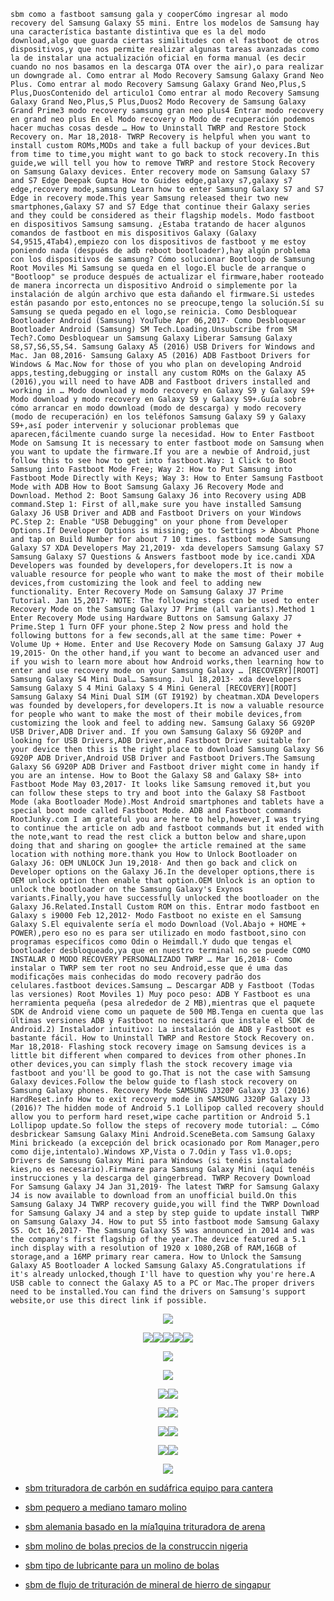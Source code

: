 
```
sbm como a fastboot samsung gala y cooperCómo ingresar al modo recovery del Samsung Galaxy S5 mini. Entre los modelos de Samsung hay una característica bastante distintiva que es la del modo download,algo que guarda ciertas similitudes con el fastboot de otros dispositivos,y que nos permite realizar algunas tareas avanzadas como la de instalar una actualización oficial en forma manual (es decir cuando no nos basamos en la descarga OTA over the air),o para realizar un downgrade al. Como entrar al Modo Recovery Samsung Galaxy Grand Neo Plus. Como entrar al modo Recovery Samsung Galaxy Grand Neo,Plus,S Plus,DuosContenido del articulo1 Como entrar al modo Recovery Samsung Galaxy Grand Neo,Plus,S Plus,Duos2 Modo Recovery de Samsung Galaxy Grand Prime3 modo recovery samsung gran neo plus4 Entrar modo recovery en grand neo plus En el Modo recovery o Modo de recuperación podemos hacer muchas cosas desde … How to Uninstall TWRP and Restore Stock Recovery on. Mar 18,2018· TWRP Recovery is helpful when you want to install custom ROMs,MODs and take a full backup of your devices.But from time to time,you might want to go back to stock recovery.In this guide,we will tell you how to remove TWRP and restore Stock Recovery on Samsung Galaxy devices. Enter recovery mode on Samsung Galaxy S7 and S7 Edge Deepak Gupta How to Guides edge,galaxy s7,galaxy s7 edge,recovery mode,samsung Learn how to enter Samsung Galaxy S7 and S7 Edge in recovery mode.This year Samsung released their two new smartphones,Galaxy S7 and S7 Edge that continue their Galaxy series and they could be considered as their flagship models. Modo fastboot en dispositivos Samsung samsung. ¿Estaba tratando de hacer algunos comandos de fastboot en mis dispositivos Galaxy (Galaxy S4,9515,4Tab4),empiezo con los dispositivos de fastboot y me estoy poniendo nada (después de adb reboot bootloader),hay algún problema con los dispositivos de samsung? Cómo solucionar Bootloop de Samsung Root Moviles Mi Samsung se queda en el logo.El bucle de arranque o "Bootloop" se produce después de actualizar el firmware,haber rooteado de manera incorrecta un dispositivo Android o simplemente por la instalación de algún archivo que esta dañando el firmware.Si ustedes están pasando por esto,entonces no se preocupe,tengo la solución.Sí su Samsung se queda pegado en el logo,se reinicia. Como Desbloquear Bootloader Android (Samsung) YouTube Apr 06,2017· Como Desbloquear Bootloader Android (Samsung) SM Tech.Loading.Unsubscribe from SM Tech?.Como Desbloquear un Samsung Galaxy Liberar Samsung Galaxy S8,S7,S6,S5,S4. Samsung Galaxy A5 (2016) USB Drivers for Windows and Mac. Jan 08,2016· Samsung Galaxy A5 (2016) ADB Fastboot Drivers for Windows & Mac.Now for those of you who plan on developing Android apps,testing,debugging or install any custom ROMs on the Galaxy A5 (2016),you will need to have ADB and Fastboot drivers installed and working in … Modo download y modo recovery en Galaxy S9 y Galaxy S9+ Modo download y modo recovery en Galaxy S9 y Galaxy S9+.Guía sobre cómo arrancar en modo download (modo de descarga) y modo recovery (modo de recuperación) en los teléfonos Samsung Galaxy S9 y Galaxy S9+,así poder intervenir y solucionar problemas que aparecen,fácilmente cuando surge la necesidad. How to Enter Fastboot Mode on Samsung It is necessary to enter fastboot mode on Samsung when you want to update the firmware.If you are a newbie of Android,just follow this to see how to get into fastboot.Way: 1 Click to Boot Samsung into Fastboot Mode Free; Way 2: How to Put Samsung into Fastboot Mode Directly with Keys; Way 3: How to Enter Samsung Fastboot Mode with ADB How to Boot Samsung Galaxy J6 Recovery Mode and Download. Method 2: Boot Samsung Galaxy J6 into Recovery using ADB command.Step 1: First of all,make sure you have installed Samsung Galaxy J6 USB Driver and ADB and Fastboot Drivers on your Windows PC.Step 2: Enable "USB Debugging" on your phone from Developer Options.If Developer Options is missing; go to Settings > About Phone and tap on Build Number for about 7 10 times. fastboot mode Samsung Galaxy S7 XDA Developers May 21,2019· xda developers Samsung Galaxy S7 Samsung Galaxy S7 Questions & Answers fastboot mode by ice.candi XDA Developers was founded by developers,for developers.It is now a valuable resource for people who want to make the most of their mobile devices,from customizing the look and feel to adding new functionality. Enter Recovery Mode on Samsung Galaxy J7 Prime Tutorial. Jan 15,2017· NOTE: The following steps can be used to enter Recovery Mode on the Samsung Galaxy J7 Prime (all variants).Method 1 Enter Recovery Mode using Hardware Buttons on Samsung Galaxy J7 Prime.Step 1 Turn OFF your phone.Step 2 Now press and hold the following buttons for a few seconds,all at the same time: Power + Volume Up + Home. Enter and Use Recovery Mode on Samsung Galaxy J7 Aug 19,2015· On the other hand,if you want to become an advanced user and if you wish to learn more about how Android works,then learning how to enter and use recovery mode on your Samsung Galaxy … [RECOVERY][ROOT] Samsung Galaxy S4 Mini Dual… Samsung. Jul 18,2013· xda developers Samsung Galaxy S 4 Mini Galaxy S 4 Mini General [RECOVERY][ROOT] Samsung Galaxy S4 Mini Dual SIM (GT I9192) by cheatman.XDA Developers was founded by developers,for developers.It is now a valuable resource for people who want to make the most of their mobile devices,from customizing the look and feel to adding new. Samsung Galaxy S6 G920P USB Driver,ADB Driver and. If you own Samsung Galaxy S6 G920P and looking for USB Drivers,ADB Driver,and Fastboot Driver suitable for your device then this is the right place to download Samsung Galaxy S6 G920P ADB Driver,Android USB Driver and Fastboot Drivers.The Samsung Galaxy S6 G920P ADB Driver and Fastboot driver might come in handy if you are an intense. How to Boot the Galaxy S8 and Galaxy S8+ into Fastboot Mode May 03,2017· It looks like Samsung removed it,but you can follow these steps to try and boot into the Galaxy S8 Fastboot Mode (aka Bootloader Mode).Most Android smartphones and tablets have a special boot mode called Fastboot Mode. ADB and Fastboot commands RootJunky.com I am grateful you are here to help,however,I was trying to continue the article on adb and fastboot commands but it ended with the note,want to read the rest click a button below and share,upon doing that and sharing on google+ the article remained at the same location with nothing more.thank you How to Unlock Bootloader on Galaxy J6: OEM UNLOCK Jun 19,2018· And then go back and click on Developer options on the Galaxy J6.In the developer options,there is OEM unlock option then enable that option.OEM Unlock is an option to unlock the bootloader on the Samsung Galaxy's Exynos variants.Finally,you have successfully unlocked the bootloader on the Galaxy J6.Related.Install Custom ROM on this. Entrar modo fastboot en Galaxy s i9000 Feb 12,2012· Modo Fastboot no existe en el Samsung Galaxy S.El equivalente sería el modo Download (Vol.Abajo + HOME + POWER),pero eso no es para ser utilizado en modo fastboot,sino con programas específicos como Odin o Heimdall.Y dudo que tengas el bootloader desbloqueado,ya que en nuestro terminal no se puede COMO INSTALAR O MODO RECOVERY PERSONALIZADO TWRP … Mar 16,2018· Como instalar o TWRP sem ter root no seu Android,esse que é uma das modificações mais conhecidas do modo recovery padrão dos celulares.fastboot devices.Samsung … Descargar ADB y Fastboot (Todas las versiones) Root Moviles 1) Muy poco peso: ADB Y Fastboot es una herramienta pequeña (pesa alrededor de 2 MB),mientras que el paquete SDK de Android viene como un paquete de 500 MB.Tenga en cuenta que las últimas versiones ADB y Fastboot no necesitará que instale el SDK de Android.2) Instalador intuitivo: La instalación de ADB y Fastboot es bastante fácil. How to Uninstall TWRP and Restore Stock Recovery on. Mar 18,2018· Flashing stock recovery image on Samsung devices is a little bit different when compared to devices from other phones.In other devices,you can simply flash the stock recovery image via fastboot and you'll be good to go.That is not the case with Samsung Galaxy devices.Follow the below guide to flash stock recovery on Samsung Galaxy phones. Recovery Mode SAMSUNG J320P Galaxy J3 (2016) HardReset.info How to exit recovery mode in SAMSUNG J320P Galaxy J3 (2016)? The hidden mode of Android 5.1 Lollipop called recovery should allow you to perform hard reset,wipe cache partition or Android 5.1 Lollipop update.So follow the steps of recovery mode tutorial: … Cómo desbrickear Samsung Galaxy Mini Android.SceneBeta.com Samsung Galaxy Mini brickeado (a excepción del brick ocasionado por Rom Manager,pero como dije,intentalo).Windows XP,Vista o 7.Odin y Tass v1.0.ops; Drivers de Samsung Galaxy Mini para Windows (si tenéis instalado kies,no es necesario).Firmware para Samsung Galaxy Mini (aquí tenéis instrucciones y la descarga del gingerbread. TWRP Recovery Download For Samsung Galaxy J4 Jan 31,2019· The latest TWRP for Samsung Galaxy J4 is now available to download from an unofficial build.On this Samsung Galaxy J4 TWRP recovery guide,you will find the TWRP Download for Samsung Galaxy J4 and a step by step guide to update install TWRP on Samsung Galaxy J4. How to put S5 into fastboot mode Samsung Galaxy S5. Oct 16,2017· The Samsung Galaxy S5 was announced in 2014 and was the company's first flagship of the year.The device featured a 5.1 inch display with a resolution of 1920 x 1080,2GB of RAM,16GB of storage,and a 16MP primary rear camera. How to Unlock the Samsung Galaxy A5 Bootloader A locked Samsung Galaxy A5.Congratulations if it's already unlocked,though I'll have to question why you're here.A USB cable to connect the Galaxy A5 to a PC or Mac.The proper drivers need to be installed.You can find the drivers on Samsung's support website,or use this direct link if possible. 
```

<div align="center">

<a href="https://es-crusher.shibang-china.com/github&k=sbm+como+a+fastboot+samsung+gala+y+cooper"><img src="https://static.shibang-china.com/es/crusher/logo.jpg"></a>

<a href="https://es-crusher.shibang-china.com/github&k=sbm+como+a+fastboot+samsung+gala+y+cooper"><img src="https://static.shibang-china.com/es/crusher/index.jpg"></a><a href="https://es-crusher.shibang-china.com/material.htmlgithub&k=sbm+como+a+fastboot+samsung+gala+y+cooper"><img src="https://static.shibang-china.com/es/crusher/material.jpg"></a><a href="https://es-crusher.shibang-china.com/application.htmlgithub&k=sbm+como+a+fastboot+samsung+gala+y+cooper"><img src="https://static.shibang-china.com/es/crusher/application.jpg"></a><a href="https://es-crusher.shibang-china.com/aboutus.htmlgithub&k=sbm+como+a+fastboot+samsung+gala+y+cooper"><img src="https://static.shibang-china.com/es/crusher/aboutus.jpg"></a><a href="https://es-crusher.shibang-china.com/contact.htmlgithub&k=sbm+como+a+fastboot+samsung+gala+y+cooper"><img src="https://static.shibang-china.com/es/crusher/contact.jpg"></a>

<a href="https://es-crusher.shibang-china.com/github&k=sbm+como+a+fastboot+samsung+gala+y+cooper"><img src="https://static.shibang-china.com/es/crusher/banner.jpg"></a>

<a href="https://swt.shibang-china.com/github&k=sbm+como+a+fastboot+samsung+gala+y+cooper"><img src="https://static.shibang-china.com/es/crusher/text.jpg"></a>

<a href="https://swt.shibang-china.com/github&k=sbm+como+a+fastboot+samsung+gala+y+cooper"><img src="https://static.shibang-china.com/es/crusher/chat.jpg"></a><a href="https://es-crusher.shibang-china.com/contact.htmlgithub&k=sbm+como+a+fastboot+samsung+gala+y+cooper"><img src="https://static.shibang-china.com/es/crusher/message.jpg"></a>

<a href="https://es-crusher.shibang-china.com/products/pe.htmlgithub&k=sbm+como+a+fastboot+samsung+gala+y+cooper"><img src="https://static.shibang-china.com/es/crusher/pe.jpg"></a><a href="https://es-crusher.shibang-china.com/products/pf.htmlgithub&k=sbm+como+a+fastboot+samsung+gala+y+cooper"><img src="https://static.shibang-china.com/es/crusher/pf.jpg"></a>

<a href="https://es-crusher.shibang-china.com/products/hpt.htmlgithub&k=sbm+como+a+fastboot+samsung+gala+y+cooper"><img src="https://static.shibang-china.com/es/crusher/hpt.jpg"></a><a href="https://es-crusher.shibang-china.com/products/vsi.htmlgithub&k=sbm+como+a+fastboot+samsung+gala+y+cooper"><img src="https://static.shibang-china.com/es/crusher/vsi.jpg"></a>

<a href="https://es-crusher.shibang-china.com/products/klv.htmlgithub&k=sbm+como+a+fastboot+samsung+gala+y+cooper"><img src="https://static.shibang-china.com/es/crusher/klv.jpg"></a><a href="https://es-crusher.shibang-china.com/products/portable.htmlgithub&k=sbm+como+a+fastboot+samsung+gala+y+cooper"><img src="https://static.shibang-china.com/es/crusher/portable.jpg"></a>

<a href="https://swt.shibang-china.com/github&k=sbm+como+a+fastboot+samsung+gala+y+cooper"><img src="https://static.shibang-china.com/es/crusher/case.jpg"></a>

</div>


* [sbm trituradora de carbón en sudáfrica equipo para cantera](sbm%20trituradora%20de%20carb%C3%B3n%20en%20sud%C3%A1frica%20equipo%20para%20cantera.md)

* [sbm pequero a mediano tamaro molino](sbm%20pequero%20a%20mediano%20tamaro%20molino.md)

* [sbm alemania basado en la mía1quina trituradora de arena](sbm%20alemania%20basado%20en%20la%20m%C3%ADa1quina%20trituradora%20de%20arena.md)

* [sbm molino de bolas precios de la construccin nigeria](sbm%20molino%20de%20bolas%20precios%20de%20la%20construccin%20nigeria.md)

* [sbm tipo de lubricante para un molino de bolas](sbm%20tipo%20de%20lubricante%20para%20un%20molino%20de%20bolas.md)

* [sbm de flujo de trituración de mineral de hierro de singapur](sbm%20de%20flujo%20de%20trituraci%C3%B3n%20de%20mineral%20de%20hierro%20de%20singapur.md)